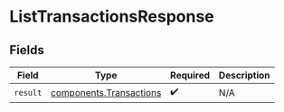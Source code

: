 # ListTransactionsResponse


## Fields

| Field                                                              | Type                                                               | Required                                                           | Description                                                        |
| ------------------------------------------------------------------ | ------------------------------------------------------------------ | ------------------------------------------------------------------ | ------------------------------------------------------------------ |
| `result`                                                           | [components.Transactions](../../models/components/transactions.md) | :heavy_check_mark:                                                 | N/A                                                                |